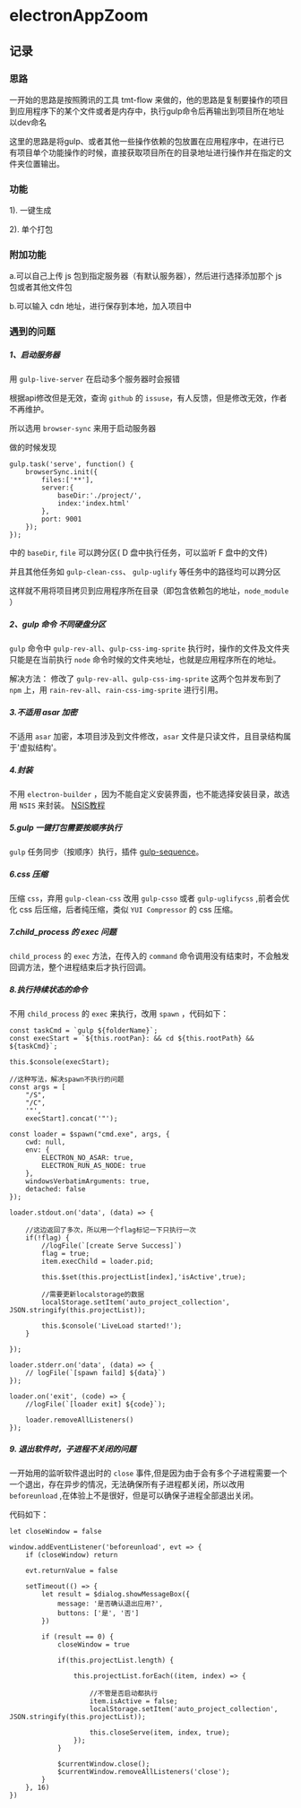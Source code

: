 # electronAppZoom

## 记录

### 思路

一开始的思路是按照腾讯的工具 tmt-flow 来做的，他的思路是复制要操作的项目到应用程序下的某个文件或者是内存中，执行gulp命令后再输出到项目所在地址以dev命名

这里的思路是将gulp、或者其他一些操作依赖的包放置在应用程序中，在进行已有项目单个功能操作的时候，直接获取项目所在的目录地址进行操作并在指定的文件夹位置输出。

### 功能

1). 一键生成 
	
2). 单个打包

### 附加功能

a.可以自己上传 js 包到指定服务器（有默认服务器），然后进行选择添加那个 js 包或者其他文件包

b.可以输入 cdn 地址，进行保存到本地，加入项目中

### 遇到的问题

##### 1、启动服务器

用 `gulp-live-server` 在启动多个服务器时会报错

根据api修改但是无效，查询 `github` 的 `issuse`，有人反馈，但是修改无效，作者不再维护。

所以选用 `browser-sync` 来用于启动服务器 

做的时候发现

```
gulp.task('serve', function() {
    browserSync.init({
        files:['**'],
        server:{
            baseDir:'./project/',
            index:'index.html'
        },
        port: 9001
    });
});
```

中的 `baseDir`, `file` 可以跨分区( D 盘中执行任务，可以监听 F 盘中的文件)

并且其他任务如 `gulp-clean-css`、 `gulp-uglify` 等任务中的路径均可以跨分区

这样就不用将项目拷贝到应用程序所在目录（即包含依赖包的地址，`node_module` ）


##### 2、gulp 命令 不同硬盘分区

`gulp` 命令中 `gulp-rev-all`、`gulp-css-img-sprite` 执行时，操作的文件及文件夹只能是在当前执行 `node` 命令时候的文件夹地址，也就是应用程序所在的地址。

解决方法：
修改了 `gulp-rev-all`、`gulp-css-img-sprite` 这两个包并发布到了 `npm` 上，用 `rain-rev-all`、`rain-css-img-sprite` 进行引用。

##### 3.不适用 asar 加密

不适用 `asar` 加密，本项目涉及到文件修改，`asar` 文件是只读文件，且目录结构属于'虚拟结构'。

##### 4.封装

不用 `electron-builder` ，因为不能自定义安装界面，也不能选择安装目录，故选用 `NSIS` 来封装。 [NSIS教程](http://blog.csdn.net/cwt19902010/article/details/52923163)


##### 5.gulp 一键打包需要按顺序执行

`gulp` 任务同步（按顺序）执行，插件 [gulp-sequence](https://www.npmjs.com/package/gulp-sequence)。

##### 6.css 压缩

压缩 `css`，弃用 `gulp-clean-css` 改用 `gulp-csso` 或者 `gulp-uglifycss` ,前者会优化 css 后压缩，后者纯压缩，类似 `YUI Compressor` 的 css 压缩。

##### 7.child_process 的 exec 问题

`child_process` 的 `exec` 方法，在传入的 `command` 命令调用没有结束时，不会触发回调方法，整个进程结束后才执行回调。

##### 8.执行持续状态的命令

不用 `child_process` 的 `exec` 来执行，改用 `spawn` ，代码如下：

```
const taskCmd = `gulp ${folderName}`;
const execStart = `${this.rootPan}: && cd ${this.rootPath} && ${taskCmd}`;

this.$console(execStart);

//这种写法，解决spawn不执行的问题
const args = [
    "/S",
    "/C",
    '"',
    execStart].concat('"');

const loader = $spawn("cmd.exe", args, {
    cwd: null, 
    env: {
        ELECTRON_NO_ASAR: true,
        ELECTRON_RUN_AS_NODE: true
    },
    windowsVerbatimArguments: true,
    detached: false
});

loader.stdout.on('data', (data) => {

    //这边返回了多次，所以用一个flag标记一下只执行一次
    if(!flag) {
        //logFile(`[create Serve Success]`)
        flag = true;
        item.execChild = loader.pid;
        
        this.$set(this.projectList[index],'isActive',true);

        //需要更新localstorage的数据
        localStorage.setItem('auto_project_collection', JSON.stringify(this.projectList));

        this.$console('LiveLoad started!');
    }
    
});

loader.stderr.on('data', (data) => {
    // logFile(`[spawn faild] ${data}`)
});

loader.on('exit', (code) => {
    //logFile(`[loader exit] ${code}`);

    loader.removeAllListeners()
});
```

##### 9. 退出软件时，子进程不关闭的问题

一开始用的监听软件退出时的 `close` 事件,但是因为由于会有多个子进程需要一个一个退出，存在异步的情况，无法确保所有子进程都关闭，所以改用 `beforeunload` ,在体验上不是很好，但是可以确保子进程全部退出关闭。

代码如下：

```
let closeWindow = false

window.addEventListener('beforeunload', evt => {
    if (closeWindow) return

    evt.returnValue = false

    setTimeout(() => {
        let result = $dialog.showMessageBox({
            message: '是否确认退出应用?',
            buttons: ['是', '否']
        })

        if (result == 0) {
            closeWindow = true

            if(this.projectList.length) {
        
                this.projectList.forEach((item, index) => {

                    //不管是否启动都执行
                    item.isActive = false;
                    localStorage.setItem('auto_project_collection', JSON.stringify(this.projectList));
                    
                    this.closeServe(item, index, true);
                });
            }

            $currentWindow.close();
            $currentWindow.removeAllListeners('close');
        }
    }, 16)
})
```